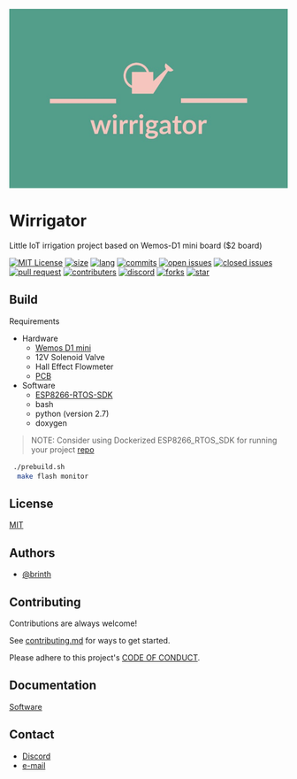 ![Logo|100x100](./docs/images/wirrigator_logo.jpg)

# Wirrigator

Little IoT irrigation project based on Wemos-D1 mini board ($2 board)

[![MIT License](https://img.shields.io/badge/License-MIT-green.svg)](https://choosealicense.com/licenses/mit/)
[![size](https://img.shields.io/github/repo-size/brinth/wirrigator)](https://github.com/brinth/wirrigator)
[![lang](https://img.shields.io/github/languages/top/brinth/wirrigator)](https://github.com/brinth/wirrigator)
[![commits](https://img.shields.io/github/commit-activity/t/brinth/wirrigator)](https://github.com/brinth/wirrigator)
[![open issues](https://img.shields.io/github/issues-raw/brinth/wirrigator)](https://github.com/brinth/wirrigator)
[![closed issues](https://img.shields.io/github/issues-closed/brinth/wirrigator)](https://github.com/brinth/wirrigator)
[![pull request](https://img.shields.io/github/languages/top/brinth/wirrigator)](https://github.com/brinth/wirrigator)
[![contributers](https://img.shields.io/github/contributors/brinth/wirrigator)](https://github.com/brinth/wirrigator)
[![discord](https://img.shields.io/discord/1155244241874853939)](https://discord.gg/PtwaUKvFpX)
[![forks](https://img.shields.io/github/forks/brinth/wirrigator)](https://github.com/brinth/wirrigator)
[![star](https://img.shields.io/github/stars/brinth/wirrigator)](https://github.com/brinth/wirrigator)


## Build

Requirements 
- Hardware
    - [Wemos D1 mini](https://www.wemos.cc/en/latest/d1/d1_mini.html)
    - 12V Solenoid Valve
    - Hall Effect Flowmeter
    - [PCB](https://oshwlab.com/brinth/wemos-irrigation-controller_copy#P3)
- Software
    - [ESP8266-RTOS-SDK](https://docs.espressif.com/projects/esp8266-rtos-sdk/en/latest/get-started/index.html)
    - bash
    - python (version 2.7)
    - doxygen
> NOTE: Consider using Dockerized ESP8266_RTOS_SDK for running your project [repo](https://github.com/brinth/ESP8266_RTOS_SDK_Docker)
```bash
 ./prebuild.sh
  make flash monitor
```

## License

[MIT](https://choosealicense.com/licenses/mit/)


## Authors

- [@brinth](https://www.github.com/brinth)


## Contributing

Contributions are always welcome!

See [contributing.md](docs/rules/contributing.md) for ways to get started.

Please adhere to this project's [CODE OF CONDUCT](docs/rules/CODE_OF_CONDUCT.md).


## Documentation

[Software](https://brinth.github.io/wirrigator/docs/software/html/annotated.html)

## Contact
- [Discord](https://discord.gg/PtwaUKvFpX)
- [e-mail](brinthkhanna@yahoo.com)
